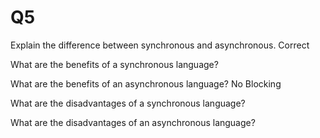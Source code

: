 # Q5

Explain the difference between synchronous and asynchronous. 
Correct


What are the benefits of a synchronous language?



What are the benefits of an asynchronous language?
No Blocking


What are the disadvantages of a synchronous language?



What are the disadvantages of an asynchronous language?
 
